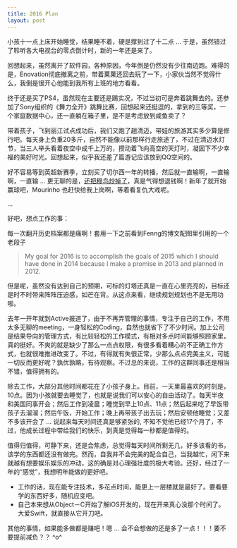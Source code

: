 ```yaml
---
title: 2016 Plan
layout: post
---
```


小孩十一点上床开始睡觉，结果睡不着，硬是撑到过了十二点 ... 于是，虽然错过了聆听各大电视台的零点倒计时，新的一年还是来了。

回想起来，虽然离开了软件园，各种原因，今年倒是仍然没有少往南边跑。难得的是，Enovation彻底撤离之前，带着菓菓还回去玩了一下，小家伙当然不觉得什么，我倒是很开心他能到我所有上班的地方看看。

终于还是买了PS4，虽然现在主要还是踢实况，不过当初可是奔着跳舞去的。还参加了Sony组织的《舞力全开》跳舞比赛，回想起来还挺逗的，拿到的三等奖，一个家庭数据中心，还一直躺在箱子里，是不是考虑放到咸鱼卖了？

带着孩子，飞到丽江试点成功后，我们又跑了趟清迈，带娃的旅游其实多少算是修行吧。每天身上负重20多斤，自然不能像以前那样行走旅途了，不过在清迈水灯节，当三人举头看着夜空中成千上万的，攒动着飞向高空的天灯时，凝固下不少幸福的美好时光。回想起来，似乎我还差了篇游记应该放到QQ空间的。

好不容易等到英超新赛季，立刻买了切尔西一年的转播，然后就一直输啊，一直输啊，一直输 ... 更无聊的是，[还把穆鸟炒掉了](http://villim.github.io/my-special-mourinho/)，真是气得想退钱啊！新年了就开始赢球吧，Mourinho 也赶快给我上岗啊，等着看复仇大戏呢。

 ...

好吧，想点工作的事：

每一次翻开历史档案都是痛啊！套用一下之前看到Fenng的博文配图里引用的一个老段子 

> My goal for 2016 is to accomplish the goals of 2015 which I should have done in 2014 because I make a promise in 2013 and planned in 2012. 

但是呢，虽然没有达到自己的预期，可标的灯塔还真是一直在心里亮亮的，目标还是时不时带来阵阵压迫感，如芒在背。从这点来看，继续规划规划也不是无用功啦。

去年一开年就到Active报道了，由于不再弄管理的事情，专注于自己的工作，不用太多无聊的meeting，一身轻松的Coding，自然也就省下了不少时间。加上公司是结果导向的管理方式，有比较轻松的工作模式，有相对多点时间能够照顾家里，真的挺好。不爽的就是缺少了那么一点点权限，有很多看着糟心的不正确工作方式，也就很难推进改变了。不过，有得就有失很正常，少那么点点完美主义，可能一切反而更好呢？孰优孰略，有待观察。不过总的来说，工作的这群同事还是相当不错，值得拥有的。

除去工作，大部分其他时间都花在了小孩子身上。目前，一天里最喜欢的时刻是，10点。因为小孩就要去睡觉了，也就是说我们可以安心的自由活动了。每天半夜和美国同事开会；然后工作到凌晨；睡觉到早上10点、11点；然后起来吃了早饭带孩子去溜溜；然后午饭，开始工作；晚上再带孩子出去玩；然后安顿他睡觉；又差不多该开会了 ... 说起来每天时间还真是够紧张的, 不知不觉他已经17个月了，不过，他成长过程中带给我们的快乐，到真是觉得每一秒都是值得的。

值得归值得，可静下来，还是会焦虑，总觉得每天时间所剩无几，好多该看的书，该学的东西都还没有做完。然而，自我并不会完美的配合自己，当我越忙，闲下来就越有想要娱乐娱乐的冲动，这的确是对心理强壮度的极大考验。还好，经过了一年的“感觉”，我想明年能做的更好吧。

* 工作的话，现在能专注技术，多花点时间，能更上一层楼就是最好了。要看要学的东西好多，随机应变吧。
* 自己本来想从Object－C开始了解iOS开发的，现在开来真心没那个时间了。大爱Swift，就直接从它开刀吧。

其他的事情，如果能多做都是赚吧！嗯 ... 会不会想做的还是多了一点！！！要不要提前减负？？ ^o^
